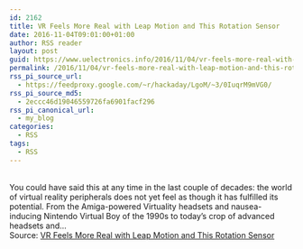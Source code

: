 ```yaml
---
id: 2162
title: VR Feels More Real with Leap Motion and This Rotation Sensor
date: 2016-11-04T09:01:00+01:00
author: RSS reader
layout: post
guid: https://www.uelectronics.info/2016/11/04/vr-feels-more-real-with-leap-motion-and-this-rotation-sensor/
permalink: /2016/11/04/vr-feels-more-real-with-leap-motion-and-this-rotation-sensor/
rss_pi_source_url:
  - https://feedproxy.google.com/~r/hackaday/LgoM/~3/0IuqrM9mVG0/
rss_pi_source_md5:
  - 2eccc46d19046559726fa6901facf296
rss_pi_canonical_url:
  - my_blog
categories:
  - RSS
tags:
  - RSS
---
```

&#013;  
You could have said this at any time in the last couple of decades: the world of virtual reality peripherals does not yet feel as though it has fulfilled its potential. From the Amiga-powered Virtuality headsets and nausea-inducing Nintendo Virtual Boy of the 1990s to today’s crop of advanced headsets and…&#013;  
Source: <a href="https://feedproxy.google.com/~r/hackaday/LgoM/~3/0IuqrM9mVG0/" target="_blank">VR Feels More Real with Leap Motion and This Rotation Sensor</a>